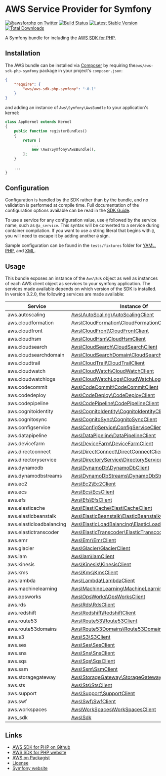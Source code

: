 # AWS Service Provider for Symfony

[![@awsforphp on Twitter](http://img.shields.io/badge/twitter-%40awsforphp-blue.svg?style=flat)](https://twitter.com/awsforphp)
[![Build Status](https://travis-ci.org/aws/aws-sdk-php-symfony.svg)](https://travis-ci.org/aws/aws-sdk-php-symfony)
[![Latest Stable Version](https://poser.pugx.org/aws/aws-sdk-php-symfony/v/stable.png)](https://packagist.org/packages/aws/aws-sdk-php-symfony)
[![Total Downloads](https://poser.pugx.org/aws/aws-sdk-php-symfony/downloads.png)](https://packagist.org/packages/aws/aws-sdk-php-symfony)

A Symfony bundle for including the [AWS SDK for PHP](https://github.com/aws/aws-sdk-php).

## Installation

The AWS bundle can be installed via [Composer](http://getcomposer.org) by 
requiring the`aws/aws-sdk-php-symfony` package in your project's `composer.json`:

```json
{
    "require": {
        "aws/aws-sdk-php-symfony": "~0.1"
    }
}
```

and adding an instance of `Aws\Symfony\AwsBundle` to your application's kernel:

```php
class AppKernel extends Kernel
{
    public function registerBundles()
    {
        return [
            ...
            new \Aws\Symfony\AwsBundle(),
        ];
    }
    
    ...
}
```

## Configuration

Configuration is handled by the SDK rather than by the bundle, and no validation
is performed at compile time. Full documentation of the configuration options
available can be read in the [SDK Guide](http://docs.aws.amazon.com/aws-sdk-php/v3/guide/guide/configuration.html).

To use a service for any configuration value, use `@` followed by the service
name, such as `@a_service`. This syntax will be converted to a service during
container compilation. If you want to use a string literal that begins with `@`,
you will need to escape it by adding another `@` sign.

Sample configuration can be found in the `tests/fixtures` folder for [YAML](https://github.com/aws/aws-sdk-php-symfony/blob/master/tests/fixtures/config.yml), [PHP](https://github.com/aws/aws-sdk-php-symfony/blob/master/tests/fixtures/config.php), and [XML](https://github.com/aws/aws-sdk-php-symfony/blob/master/tests/fixtures/config.xml).

## Usage

This bundle exposes an instance of the `Aws\Sdk` object as well as instances of 
each AWS client object as services to your symfony application. The services
made available depends on which version of the SDK is installed. In version
<span class="sdk-version">3.2.0</span>, the following services are made available:

<!-- BEGIN SERVICE TABLE -->
Service | Instance Of
--- | ---
aws.autoscaling | [Aws\AutoScaling\AutoScalingClient](http://docs.aws.amazon.com/aws-sdk-php/v3/api/class-Aws.AutoScaling.AutoScalingClient.html) 
aws.cloudformation | [Aws\CloudFormation\CloudFormationClient](http://docs.aws.amazon.com/aws-sdk-php/v3/api/class-Aws.CloudFormation.CloudFormationClient.html) 
aws.cloudfront | [Aws\CloudFront\CloudFrontClient](http://docs.aws.amazon.com/aws-sdk-php/v3/api/class-Aws.CloudFront.CloudFrontClient.html) 
aws.cloudhsm | [Aws\CloudHsm\CloudHsmClient](http://docs.aws.amazon.com/aws-sdk-php/v3/api/class-Aws.CloudHsm.CloudHsmClient.html) 
aws.cloudsearch | [Aws\CloudSearch\CloudSearchClient](http://docs.aws.amazon.com/aws-sdk-php/v3/api/class-Aws.CloudSearch.CloudSearchClient.html) 
aws.cloudsearchdomain | [Aws\CloudSearchDomain\CloudSearchDomainClient](http://docs.aws.amazon.com/aws-sdk-php/v3/api/class-Aws.CloudSearchDomain.CloudSearchDomainClient.html) 
aws.cloudtrail | [Aws\CloudTrail\CloudTrailClient](http://docs.aws.amazon.com/aws-sdk-php/v3/api/class-Aws.CloudTrail.CloudTrailClient.html) 
aws.cloudwatch | [Aws\CloudWatch\CloudWatchClient](http://docs.aws.amazon.com/aws-sdk-php/v3/api/class-Aws.CloudWatch.CloudWatchClient.html) 
aws.cloudwatchlogs | [Aws\CloudWatchLogs\CloudWatchLogsClient](http://docs.aws.amazon.com/aws-sdk-php/v3/api/class-Aws.CloudWatchLogs.CloudWatchLogsClient.html) 
aws.codecommit | [Aws\CodeCommit\CodeCommitClient](http://docs.aws.amazon.com/aws-sdk-php/v3/api/class-Aws.CodeCommit.CodeCommitClient.html) 
aws.codedeploy | [Aws\CodeDeploy\CodeDeployClient](http://docs.aws.amazon.com/aws-sdk-php/v3/api/class-Aws.CodeDeploy.CodeDeployClient.html) 
aws.codepipeline | [Aws\CodePipeline\CodePipelineClient](http://docs.aws.amazon.com/aws-sdk-php/v3/api/class-Aws.CodePipeline.CodePipelineClient.html) 
aws.cognitoidentity | [Aws\CognitoIdentity\CognitoIdentityClient](http://docs.aws.amazon.com/aws-sdk-php/v3/api/class-Aws.CognitoIdentity.CognitoIdentityClient.html) 
aws.cognitosync | [Aws\CognitoSync\CognitoSyncClient](http://docs.aws.amazon.com/aws-sdk-php/v3/api/class-Aws.CognitoSync.CognitoSyncClient.html) 
aws.configservice | [Aws\ConfigService\ConfigServiceClient](http://docs.aws.amazon.com/aws-sdk-php/v3/api/class-Aws.ConfigService.ConfigServiceClient.html) 
aws.datapipeline | [Aws\DataPipeline\DataPipelineClient](http://docs.aws.amazon.com/aws-sdk-php/v3/api/class-Aws.DataPipeline.DataPipelineClient.html) 
aws.devicefarm | [Aws\DeviceFarm\DeviceFarmClient](http://docs.aws.amazon.com/aws-sdk-php/v3/api/class-Aws.DeviceFarm.DeviceFarmClient.html) 
aws.directconnect | [Aws\DirectConnect\DirectConnectClient](http://docs.aws.amazon.com/aws-sdk-php/v3/api/class-Aws.DirectConnect.DirectConnectClient.html) 
aws.directoryservice | [Aws\DirectoryService\DirectoryServiceClient](http://docs.aws.amazon.com/aws-sdk-php/v3/api/class-Aws.DirectoryService.DirectoryServiceClient.html) 
aws.dynamodb | [Aws\DynamoDb\DynamoDbClient](http://docs.aws.amazon.com/aws-sdk-php/v3/api/class-Aws.DynamoDb.DynamoDbClient.html) 
aws.dynamodbstreams | [Aws\DynamoDbStreams\DynamoDbStreamsClient](http://docs.aws.amazon.com/aws-sdk-php/v3/api/class-Aws.DynamoDbStreams.DynamoDbStreamsClient.html) 
aws.ec2 | [Aws\Ec2\Ec2Client](http://docs.aws.amazon.com/aws-sdk-php/v3/api/class-Aws.Ec2.Ec2Client.html) 
aws.ecs | [Aws\Ecs\EcsClient](http://docs.aws.amazon.com/aws-sdk-php/v3/api/class-Aws.Ecs.EcsClient.html) 
aws.efs | [Aws\Efs\EfsClient](http://docs.aws.amazon.com/aws-sdk-php/v3/api/class-Aws.Efs.EfsClient.html) 
aws.elasticache | [Aws\ElastiCache\ElastiCacheClient](http://docs.aws.amazon.com/aws-sdk-php/v3/api/class-Aws.ElastiCache.ElastiCacheClient.html) 
aws.elasticbeanstalk | [Aws\ElasticBeanstalk\ElasticBeanstalkClient](http://docs.aws.amazon.com/aws-sdk-php/v3/api/class-Aws.ElasticBeanstalk.ElasticBeanstalkClient.html) 
aws.elasticloadbalancing | [Aws\ElasticLoadBalancing\ElasticLoadBalancingClient](http://docs.aws.amazon.com/aws-sdk-php/v3/api/class-Aws.ElasticLoadBalancing.ElasticLoadBalancingClient.html) 
aws.elastictranscoder | [Aws\ElasticTranscoder\ElasticTranscoderClient](http://docs.aws.amazon.com/aws-sdk-php/v3/api/class-Aws.ElasticTranscoder.ElasticTranscoderClient.html) 
aws.emr | [Aws\Emr\EmrClient](http://docs.aws.amazon.com/aws-sdk-php/v3/api/class-Aws.Emr.EmrClient.html) 
aws.glacier | [Aws\Glacier\GlacierClient](http://docs.aws.amazon.com/aws-sdk-php/v3/api/class-Aws.Glacier.GlacierClient.html) 
aws.iam | [Aws\Iam\IamClient](http://docs.aws.amazon.com/aws-sdk-php/v3/api/class-Aws.Iam.IamClient.html) 
aws.kinesis | [Aws\Kinesis\KinesisClient](http://docs.aws.amazon.com/aws-sdk-php/v3/api/class-Aws.Kinesis.KinesisClient.html) 
aws.kms | [Aws\Kms\KmsClient](http://docs.aws.amazon.com/aws-sdk-php/v3/api/class-Aws.Kms.KmsClient.html) 
aws.lambda | [Aws\Lambda\LambdaClient](http://docs.aws.amazon.com/aws-sdk-php/v3/api/class-Aws.Lambda.LambdaClient.html) 
aws.machinelearning | [Aws\MachineLearning\MachineLearningClient](http://docs.aws.amazon.com/aws-sdk-php/v3/api/class-Aws.MachineLearning.MachineLearningClient.html) 
aws.opsworks | [Aws\OpsWorks\OpsWorksClient](http://docs.aws.amazon.com/aws-sdk-php/v3/api/class-Aws.OpsWorks.OpsWorksClient.html) 
aws.rds | [Aws\Rds\RdsClient](http://docs.aws.amazon.com/aws-sdk-php/v3/api/class-Aws.Rds.RdsClient.html) 
aws.redshift | [Aws\Redshift\RedshiftClient](http://docs.aws.amazon.com/aws-sdk-php/v3/api/class-Aws.Redshift.RedshiftClient.html) 
aws.route53 | [Aws\Route53\Route53Client](http://docs.aws.amazon.com/aws-sdk-php/v3/api/class-Aws.Route53.Route53Client.html) 
aws.route53domains | [Aws\Route53Domains\Route53DomainsClient](http://docs.aws.amazon.com/aws-sdk-php/v3/api/class-Aws.Route53Domains.Route53DomainsClient.html) 
aws.s3 | [Aws\S3\S3Client](http://docs.aws.amazon.com/aws-sdk-php/v3/api/class-Aws.S3.S3Client.html) 
aws.ses | [Aws\Ses\SesClient](http://docs.aws.amazon.com/aws-sdk-php/v3/api/class-Aws.Ses.SesClient.html) 
aws.sns | [Aws\Sns\SnsClient](http://docs.aws.amazon.com/aws-sdk-php/v3/api/class-Aws.Sns.SnsClient.html) 
aws.sqs | [Aws\Sqs\SqsClient](http://docs.aws.amazon.com/aws-sdk-php/v3/api/class-Aws.Sqs.SqsClient.html) 
aws.ssm | [Aws\Ssm\SsmClient](http://docs.aws.amazon.com/aws-sdk-php/v3/api/class-Aws.Ssm.SsmClient.html) 
aws.storagegateway | [Aws\StorageGateway\StorageGatewayClient](http://docs.aws.amazon.com/aws-sdk-php/v3/api/class-Aws.StorageGateway.StorageGatewayClient.html) 
aws.sts | [Aws\Sts\StsClient](http://docs.aws.amazon.com/aws-sdk-php/v3/api/class-Aws.Sts.StsClient.html) 
aws.support | [Aws\Support\SupportClient](http://docs.aws.amazon.com/aws-sdk-php/v3/api/class-Aws.Support.SupportClient.html) 
aws.swf | [Aws\Swf\SwfClient](http://docs.aws.amazon.com/aws-sdk-php/v3/api/class-Aws.Swf.SwfClient.html) 
aws.workspaces | [Aws\WorkSpaces\WorkSpacesClient](http://docs.aws.amazon.com/aws-sdk-php/v3/api/class-Aws.WorkSpaces.WorkSpacesClient.html) 
aws_sdk | [Aws\Sdk](http://docs.aws.amazon.com/aws-sdk-php/v3/api/class-Aws.Sdk.html) 
<!-- END SERVICE TABLE -->

## Links

* [AWS SDK for PHP on Github](http://github.com/aws/aws-sdk-php)
* [AWS SDK for PHP website](http://aws.amazon.com/sdkforphp/)
* [AWS on Packagist](https://packagist.org/packages/aws)
* [License](http://aws.amazon.com/apache2.0/)
* [Symfony website](http://symfony.com/)
